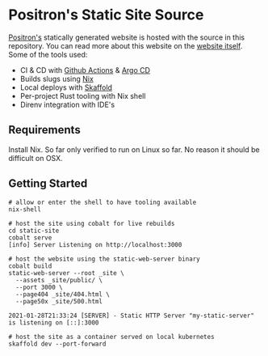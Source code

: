 # Positron's Static Site Source

[Positron's][positron] statically generated website is hosted with the source in
this repository. You can read more about this website on the [website
itself][blog]. Some of the tools used:

* CI & CD with [Github Actions] & [Argo CD]
* Builds slugs using [Nix]
* Local deploys with [Skaffold]
* Per-project Rust tooling with Nix shell
* Direnv integration with IDE's

## Requirements

Install Nix. So far only verified to run on Linux so far. No reason it should be
difficult on OSX.

## Getting Started

```shell
# allow or enter the shell to have tooling available
nix-shell

# host the site using cobalt for live rebuilds
cd static-site
cobalt serve
[info] Server Listening on http://localhost:3000

# host the website using the static-web-server binary
cobalt build
static-web-server --root _site \
  --assets _site/public/ \
  --port 3000 \
  --page404 _site/404.html \
  --page50x _site/500.html 

2021-01-28T21:33:24 [SERVER] - Static HTTP Server "my-static-server" is listening on [::]:3000

# host the site as a container served on local kubernetes
skaffold dev --port-forward
```

[Github Actions]: https://github.com/features/actions
[Argo CD]: https://argoproj.github.io/argo-cd/
[Nix]: https://builtwithnix.org/
[blog]: https://positron.solutions/posts/nixing-rust-into-the-cloud
[nixos]: https://nixos.org/
[positron]: https://positron.solutions
[Skaffold]: https://skaffold.dev/
